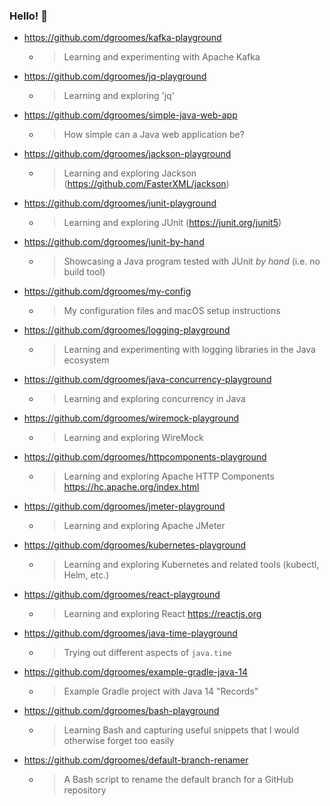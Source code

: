 ### Hello! 👋

* <https://github.com/dgroomes/kafka-playground>
  * > Learning and experimenting with Apache Kafka
* <https://github.com/dgroomes/jq-playground>
  * > Learning and exploring 'jq'
* <https://github.com/dgroomes/simple-java-web-app>
  * > How simple can a Java web application be?
* <https://github.com/dgroomes/jackson-playground>
  * > Learning and exploring Jackson (<https://github.com/FasterXML/jackson>)
* <https://github.com/dgroomes/junit-playground>
  * > Learning and exploring JUnit (<https://junit.org/junit5>)
* <https://github.com/dgroomes/junit-by-hand>
  * > Showcasing a Java program tested with JUnit *by hand* (i.e. no build tool)
* <https://github.com/dgroomes/my-config>
  * > My configuration files and macOS setup instructions
* <https://github.com/dgroomes/logging-playground>
  * > Learning and experimenting with logging libraries in the Java ecosystem
* <https://github.com/dgroomes/java-concurrency-playground>
  * > Learning and exploring concurrency in Java
* <https://github.com/dgroomes/wiremock-playground>
  * > Learning and exploring WireMock
* <https://github.com/dgroomes/httpcomponents-playground>
  * > Learning and exploring Apache HTTP Components <https://hc.apache.org/index.html>
* <https://github.com/dgroomes/jmeter-playground>
  * > Learning and exploring Apache JMeter
* <https://github.com/dgroomes/kubernetes-playground>
  * > Learning and exploring Kubernetes and related tools (kubectl, Helm, etc.)
* <https://github.com/dgroomes/react-playground>
  * > Learning and exploring React <https://reactjs.org>
* <https://github.com/dgroomes/java-time-playground>
  * > Trying out different aspects of `java.time`
* <https://github.com/dgroomes/example-gradle-java-14>
  * > Example Gradle project with Java 14 "Records"
* <https://github.com/dgroomes/bash-playground>
  * > Learning Bash and capturing useful snippets that I would otherwise forget too easily
* <https://github.com/dgroomes/default-branch-renamer>
  * > A Bash script to rename the default branch for a GitHub repository

